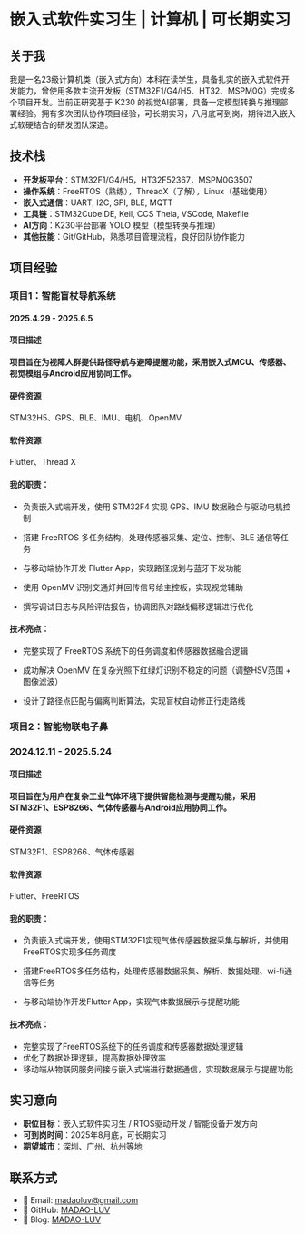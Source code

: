 # 嵌入式软件实习生 | 计算机 | 可长期实习

## 关于我
我是一名23级计算机类（嵌入式方向）本科在读学生，具备扎实的嵌入式软件开发能力，曾使用多款主流开发板（STM32F1/G4/H5、HT32、MSPM0G）完成多个项目开发。当前正研究基于 K230 的视觉AI部署，具备一定模型转换与推理部署经验。拥有多次团队协作项目经验，可长期实习，八月底可到岗，期待进入嵌入式软硬结合的研发团队深造。

## <i class="fa fa-cogs" aria-hidden="true"></i>技术栈

- **开发板平台**：STM32F1/G4/H5，HT32F52367，MSPM0G3507
- **操作系统**：FreeRTOS（熟练），ThreadX（了解），Linux（基础使用）
- **嵌入式通信**：UART, I2C, SPI, BLE, MQTT
- **工具链**：STM32CubeIDE, Keil, CCS Theia, VSCode, Makefile
- **AI方向**：K230平台部署 YOLO 模型（模型转换与推理）
- **其他技能**：Git/GitHub，熟悉项目管理流程，良好团队协作能力

## <i class="fa fa-briefcase" aria-hidden="true"></i>项目经验

### 项目1：智能盲杖导航系统
#### 2025.4.29 - 2025.6.5
#### 项目描述
**项目旨在为视障人群提供路径导航与避障提醒功能，采用嵌入式MCU、传感器、视觉模组与Android应用协同工作。**
#### 硬件资源
STM32H5、GPS、BLE、IMU、电机、OpenMV

#### 软件资源
Flutter、Thread X 

#### 我的职责：

- 负责嵌入式端开发，使用 STM32F4 实现 GPS、IMU 数据融合与驱动电机控制

- 搭建 FreeRTOS 多任务结构，处理传感器采集、定位、控制、BLE 通信等任务

- 与移动端协作开发 Flutter App，实现路径规划与蓝牙下发功能

- 使用 OpenMV 识别交通灯并回传信号给主控板，实现视觉辅助

- 撰写调试日志与风险评估报告，协调团队对路线偏移逻辑进行优化

#### 技术亮点：

- 完整实现了 FreeRTOS 系统下的任务调度和传感器数据融合逻辑

- 成功解决 OpenMV 在复杂光照下红绿灯识别不稳定的问题（调整HSV范围 + 图像滤波）

- 设计了路径点匹配与偏离判断算法，实现盲杖自动修正行走路线

### 项目2：智能物联电子鼻
### 2024.12.11 - 2025.5.24
#### 项目描述
**项目旨在为用户在复杂工业气体环境下提供智能检测与提醒功能，采用STM32F1、ESP8266、气体传感器与Android应用协同工作。**
#### 硬件资源
STM32F1、ESP8266、气体传感器

#### 软件资源
Flutter、FreeRTOS

#### 我的职责：
- 负责嵌入式端开发，使用STM32F1实现气体传感器数据采集与解析，并使用FreeRTOS实现多任务调度

- 搭建FreeRTOS多任务结构，处理传感器数据采集、解析、数据处理、wi-fi通信等任务

- 与移动端协作开发Flutter App，实现气体数据展示与提醒功能

####  技术亮点：
- 完整实现了FreeRTOS系统下的任务调度和传感器数据处理逻辑
- 优化了数据处理逻辑，提高数据处理效率
- 移动端从物联网服务间接与嵌入式端进行数据通信，实现数据展示与提醒功能

## 实习意向

- **职位目标**：嵌入式软件实习生 / RTOS驱动开发 / 智能设备开发方向
- **可到岗时间**：2025年8月底，可长期实习
- **期望城市**：深圳、广州、杭州等地

## 联系方式

- 📧 Email: madaoluv@gmail.com
- 📁 GitHub: [MADAO-LUV](https://github.com/MADAO-LUV)
- 🔗 Blog: [MADAO-LUV](https://madao-luv.github.io/)